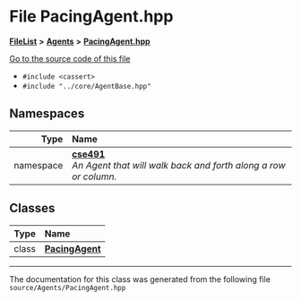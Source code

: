

# File PacingAgent.hpp



[**FileList**](files.md) **>** [**Agents**](dir_425e53e3c77c59c8573ea1fd0ff9622a.md) **>** [**PacingAgent.hpp**](_pacing_agent_8hpp.md)

[Go to the source code of this file](_pacing_agent_8hpp_source.md)



* `#include <cassert>`
* `#include "../core/AgentBase.hpp"`













## Namespaces

| Type | Name |
| ---: | :--- |
| namespace | [**cse491**](namespacecse491.md) <br>_An Agent that will walk back and forth along a row or column._  |


## Classes

| Type | Name |
| ---: | :--- |
| class | [**PacingAgent**](classcse491_1_1_pacing_agent.md) <br> |



















































------------------------------
The documentation for this class was generated from the following file `source/Agents/PacingAgent.hpp`


